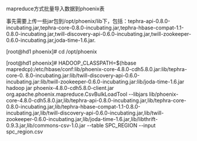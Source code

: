 mapreduce方式批量导入数据到phoenix表

事先需要上传一些jar包到/opt/phoenix/lib下，包括：tephra-api-0.8.0-incubating.jar,tephra-core-0.8.0-incubating.jar,tephra-hbase-compat-1.1-0.8.0-incubating.jar,twill-discovery-api-0.6.0-incubating.jar,twill-zookeeper-0.6.0-incubating.jar,joda-time-1.6.jar.

[root@hd1 phoenix]# cd /opt/phoenix

[root@hd1 phoenix]# HADOOP_CLASSPATH=$(hbase mapredcp):/etc/hbase/conf:lib/phoenix-core-4.8.0-cdh5.8.0.jar:lib/tephra-core-0.
8.0-incubating.jar:lib/twill-discovery-api-0.6.0-incubating.jar:lib/twill-zookeeper-0.6.0-incubating.jar:lib/joda-time-1.6.jar hadoop jar phoenix-4.8.0-cdh5.8.0-client.jar org.apache.phoenix.mapreduce.CsvBulkLoadTool --libjars lib/phoenix-core-4.8.0-cdh5.8.0.jar,lib/tephra-api-0.8.0-incubating.jar,lib/tephra-core-0.8.0-incubating.jar,lib/tephra-hbase-compat-1.1-0.8.0-incubating.jar,lib/twill-discovery-api-0.6.0-incubating.jar,lib/twill-zookeeper-0.6.0-incubating.jar,lib/joda-time-1.6.jar,lib/libthrift-0.9.3.jar,lib/commons-csv-1.0.jar --table SPC_REGION --input spc_region.csv 
